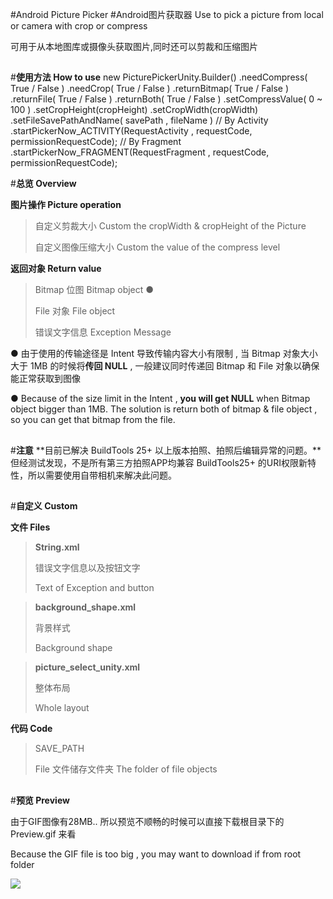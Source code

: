 #Android Picture Picker
#Android图片获取器
Use to pick a picture from local or camera with crop or compress

可用于从本地图库或摄像头获取图片,同时还可以剪裁和压缩图片
##

#**使用方法 How to use**
new PicturePickerUnity.Builder()
				.needCompress( True / False )
				.needCrop( True / False )
				.returnBitmap( True / False )
				.returnFile( True / False )
				.returnBoth( True / False )
				.setCompressValue( 0 ~ 100 )
				.setCropHeight(cropHeight)
				.setCropWidth(cropWidth)
				.setFileSavePathAndName( savePath , fileName )
        // By Activity 
				.startPickerNow_ACTIVITY(RequestActivity , requestCode, permissionRequestCode);
        // By Fragment
        .startPickerNow_FRAGMENT(RequestFragment , requestCode, permissionRequestCode);


#**总览 Overview**

**图片操作 Picture operation**

> 自定义剪裁大小  Custom the cropWidth & cropHeight of the Picture
> 
> 自定义图像压缩大小  Custom the value of the compress level


**返回对象 Return value**
> Bitmap 位图 Bitmap object **●**
> 
> File 对象 File object
> 
> 错误文字信息  Exception Message

**●** 由于使用的传输途径是 Intent 导致传输内容大小有限制 , 当 Bitmap 对象大小大于 1MB 的时候将**传回 NULL** , 一般建议同时传递回 Bitmap 和 File 对象以确保能正常获取到图像

**●** Because of the size limit in the Intent , **you will get NULL** when Bitmap object bigger than 1MB. The solution is return both of bitmap & file object , so you can get that bitmap from the file.

##

#**注意**
**目前已解决 BuildTools 25+ 以上版本拍照、拍照后编辑异常的问题。**但经测试发现，不是所有第三方拍照APP均兼容 BuildTools25+ 的URI权限新特性，所以需要使用自带相机来解决此问题。

##

#**自定义 Custom**

**文件 Files**

> **String.xml** 
> 
> 错误文字信息以及按钮文字
> 
> Text of Exception and button

<p>

> **background_shape.xml** 
> 
> 背景样式
> 
> Background shape

<p>

> **picture_select_unity.xml** 
> 
> 整体布局
> 
> Whole layout

**代码 Code**

>SAVE_PATH
>
>File 文件储存文件夹
>The folder of file objects

##
#**预览 Preview**

由于GIF图像有28MB.. 所以预览不顺畅的时候可以直接下载根目录下的 Preview.gif 来看

Because the GIF file is too big , you may want to download if from root folder

![](https://github.com/ocwvar/PicturePicker/blob/master/preview.gif)
